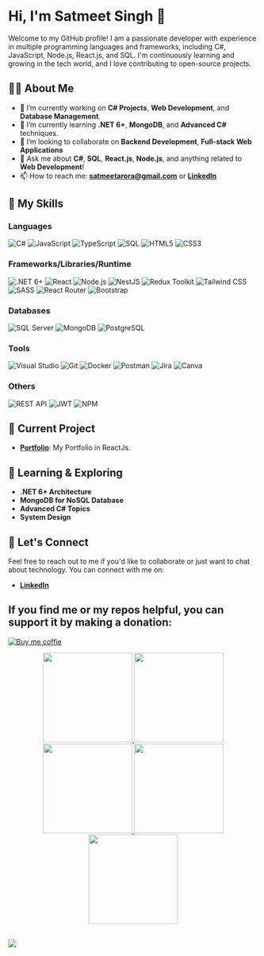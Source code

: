 # Hi, I'm Satmeet Singh 👋

Welcome to my GitHub profile! I am a passionate developer with experience in multiple programming languages and frameworks, including C#, JavaScript, Node.js, React.js, and SQL. I'm continuously learning and growing in the tech world, and I love contributing to open-source projects.

## 🧑‍💻 About Me

- 🔭 I’m currently working on **C# Projects**, **Web Development**, and **Database Management**.
- 🌱 I’m currently learning **.NET 6+**, **MongoDB**, and **Advanced C#** techniques.
- 👯 I’m looking to collaborate on **Backend Development**, **Full-stack Web Applications**
- 💬 Ask me about **C#**, **SQL**, **React.js**, **Node.js**, and anything related to **Web Development**!
- 📫 How to reach me: **satmeetarora@gmail.com** or **[LinkedIn](https://www.linkedin.com/in/satmeet-singh-a025a516a/)**

## 🚀 My Skills

### **Languages**  
![C#](https://img.shields.io/badge/c%23-%23239120.svg?style=for-the-badge&logo=c-sharp&logoColor=white) ![JavaScript](https://img.shields.io/badge/javascript-%23323330.svg?style=for-the-badge&logo=javascript&logoColor=%23F7DF1E) ![TypeScript](https://img.shields.io/badge/typescript-%a9323330.svg?style=for-the-badge&logo=typescript&logoColor=%13F7eF1E) ![SQL](https://img.shields.io/badge/SQL-%2300758F.svg?style=for-the-badge&logo=amazon-dynamodb&logoColor=white) ![HTML5](https://img.shields.io/badge/html5-%23E34F26.svg?style=for-the-badge&logo=html5&logoColor=white) ![CSS3](https://img.shields.io/badge/css3-%231572B6.svg?style=for-the-badge&logo=css3&logoColor=white)  

### **Frameworks/Libraries/Runtime**  
![.NET 6+](https://img.shields.io/badge/.NET-512BD4.svg?style=for-the-badge&logo=dotnet&logoColor=white) ![React](https://img.shields.io/badge/react-%2361DAFB.svg?style=for-the-badge&logo=react&logoColor=black) ![Node.js](https://img.shields.io/badge/node.js-43853D.svg?style=for-the-badge&logo=node.js&logoColor=white) ![NestJS](https://img.shields.io/badge/nestjs-%23E0234E.svg?style=for-the-badge&logo=nestjs&logoColor=white) ![Redux Toolkit](https://img.shields.io/badge/redux%20toolkit-764ABC.svg?style=for-the-badge&logo=redux&logoColor=white) ![Tailwind CSS](https://img.shields.io/badge/tailwindcss-06B6D4.svg?style=for-the-badge&logo=tailwindcss&logoColor=white) ![SASS](https://img.shields.io/badge/SASS-hotpink.svg?style=for-the-badge&logo=SASS&logoColor=white) ![React Router](https://img.shields.io/badge/React_Router-CA4245?style=for-the-badge&logo=react-router&logoColor=white) ![Bootstrap](https://img.shields.io/badge/bootstrap-%23563D7C.svg?style=for-the-badge&logo=bootstrap&logoColor=white)

### **Databases**  
![SQL Server](https://img.shields.io/badge/Microsoft%20SQL%20Server-CC2927.svg?style=for-the-badge&logo=microsoft%20sql%20server&logoColor=white) ![MongoDB](https://img.shields.io/badge/mongodb-47A248.svg?style=for-the-badge&logo=mongodb&logoColor=white) ![PostgreSQL](https://img.shields.io/badge/postgresql-316192.svg?style=for-the-badge&logo=postgresql&logoColor=white)  

### **Tools**  
![Visual Studio](https://img.shields.io/badge/Visual%20Studio-5C2D91.svg?style=for-the-badge&logo=visual%20studio&logoColor=white) ![Git](https://img.shields.io/badge/git-%23F05033.svg?style=for-the-badge&logo=git&logoColor=white) ![Docker](https://img.shields.io/badge/docker-%230db7ed.svg?style=for-the-badge&logo=docker&logoColor=white) ![Postman](https://img.shields.io/badge/Postman-FF6C37.svg?style=for-the-badge&logo=postman&logoColor=white) ![Jira](https://img.shields.io/badge/jira-0052CC.svg?style=for-the-badge&logo=jira&logoColor=white) ![Canva](https://img.shields.io/badge/Canva-%2300C4CC.svg?style=for-the-badge&logo=Canva&logoColor=white) 

### **Others**  
![REST API](https://img.shields.io/badge/REST%20API-%23000000.svg?style=for-the-badge&logo=rest-api&logoColor=white) ![JWT](https://img.shields.io/badge/JWT-black.svg?style=for-the-badge&logo=jsonwebtokens&logoColor=white) ![NPM](https://img.shields.io/badge/NPM-%23000000.svg?style=for-the-badge&logo=npm&logoColor=white) 


## 📌 Current Project

- **[Portfolio](https://satmeetsingh-webdeveloper.vercel.app/)**: My Portfolio in ReactJs.
<!-- 
- **[Note-Taking Application](GitHub Repo Link)**: A simple app to take and manage notes using **React.js** and **Node.js**.
-->
## 🌱 Learning & Exploring

- **.NET 6+ Architecture**
- **MongoDB for NoSQL Database**
- **Advanced C# Topics**
- **System Design**

## 💬 Let's Connect

Feel free to reach out to me if you'd like to collaborate or just want to chat about technology. You can connect with me on:

- **[LinkedIn](https://www.linkedin.com/in/satmeet-singh-a025a516a/)**

 ## If you find me or my repos helpful, you can support it by making a donation:
[![Buy me coffie](https://img.shields.io/badge/Buy%20me%20coffie-5C2D91.svg?style=for-the-badge&logo=Buy%20me%20coffie&logoColor=white)](https://www.paypal.com/ncp/payment/HKG73CGX6E5LC)

<div align="center">
<a href="https://github.com/SatmeetSingh">
<p align="center">
    <img src="https://github-readme-stats.vercel.app/api?username=SatmeetSingh&theme=dark&hide_border=false&include_all_commits=false&count_private=false" height='180em'/>
<img  src="http://github-profile-summary-cards.vercel.app/api/cards/most-commit-language?username=SatmeetSingh&theme=2077" height="180em" />
<img  src="https://github-readme-streak-stats.herokuapp.com/?user=SatmeetSingh&theme=dark&hide_border=false&theme=2077" height="180em" />
<img  src="http://github-profile-summary-cards.vercel.app/api/cards/productive-time?username=SatmeetSingh&theme=2077" height="180em" />
<img  src="http://github-profile-summary-cards.vercel.app/api/cards/profile-details?username=SatmeetSingh&theme=2077" height="180em" />
</p>
</div>

<br/>

<!-- ![GitHub Streak Stats](https://streak-stats.demolab.com?user=SatmeetSingh&theme=white&border=false&cachebust=1)   -->

<a href="https://github.com/SatmeetSingh/my-portfolio">
  <img align="center" src="https://github-readme-stats.vercel.app/api/pin/?username=SatmeetSingh&repo=my-portfolio" />
</a>
<br />
